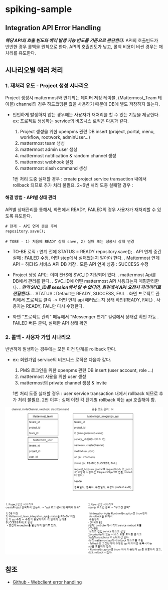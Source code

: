 # spiking-sample
## Integration API Error Handling
***해당 API의 호출 빈도와 에러 발생 가능 빈도를 기준으로 판단한다.***
API의 호출빈도가 빈번한 경우 롤백을 원칙으로 한다.
API의 호출빈도가 낮고, 롤백 비용이 비싼 경우는 재처리를 유도한다.

## 시나리오별 에러 처리 
### 1. 재처리 유도 -  Project 생성 시나리오
Project 생성시 mattermost와 연계되는 데이터 저장 테이블, (Mattermost_Team 테이블)
channel의 경우 하드코딩된 값을 사용하기 때문에 DB에 별도 저장하지 않는다.

- 빈번하게 발생하지 않는 경우에는 사용자가 재처리를 할 수 있는 기능을 제공한다. 
    ex: 프로젝트 생성하는 service의 비즈니스 로직은 다음과 같다.
    1. Project 생성을 위한 openpms 관련 DB insert (project, portal, menu, workflow, rootwork, adminUser...)
    2. mattermost team 생성
    3. mattermost admin user 생성
    4. mattermost notification & random channel 생성
    5. mattermost webhook 설정
    6. mattermost slash command 생성 
    
    1번 처리 도중 실패할 경우 : create project service transaction 내에서 rollback 되므로 추가 처리 불필요.
    2~6번 처리 도중 실패할 경우 : 


#### 해결 방법 - API별 상태 관리
API별 상태관리를 통해서, 화면에서 READY, FAILED의 경우 사용자가 재처리할 수 있도록 유도한다.
```
# 현재 - API 연계 종료 후에
repository.save();

# TOBE - 1) 처음에 READY 상태 save, 2) 실패 또는 성공시 상태 변경
```
- TO-BE 로직 : 연계 전에 STATUS = READY repository.save();
  . API 연계 중간 실패 : FAILED 수정, 어떤 step에서 실패했는지 알아야 한다.
  . Mattermost 연계 API = 하EHS 서비스 API DB 저장
  . 모든 API 연계 성공 : SUCCESS 수정
- Project 생성 API는 이미 EHS에 SVC_ID 지정되어 있다.
  . mattermost Api를 DB에서 관리를 한다.
  . SVC_ID에 어떤 mattermost APi 사용되는지 매핑관리한다.
  . ***만약 SVC_ID를 session에서 알 수 없다면, 화면에서 API 요청시 파라미터로 전달한다..***
  . STATUS : Default는 READY, SUCCESS, FAIL
  . 화면 프로젝트 관리에서 프로젝트 클릭 -> 어떤 연계 api 에러났는지 상태 확인(READY, FAIL)
  . 사용자는 READY, FAIL만 다시 수행한다.   
  
- 화면 "프로젝트 관리" 메뉴에서 "Messenger 연계" 컬럼에서 상태값 확인 가능
  . FAILED 버튼 클릭, 실패한 API 상태 확인  

### 2. 롤백 - 사용자 가입 시나리오 
빈번하게 발생하는 경우에는 모든 이전 단계를 rollback 한다.
* ex: 회원가입 service의 비즈니스 로직은 다음과 같다.
    1. PMS 로그인을 위한 openpms 관련 DB insert (user account, role ...)
    2. mattermost 사용을 위한 user 생성
    3. mattermost의 private channel 생성 & invite
    
   1번 처리 도중 실패할 경우 : user service transaction 내에서 rollback 되므로 추가 처리 불필요.
   2번 이후 : 실패 이전 각 단계별 rollback 하는 api 호출해야 함.

![Integration API Error Handling](https://github.com/gregor77/spiking-sample/blob/master/src/main/resources/images/fallback-api.png)

## 참조
* [Github - Webclient error handling](https://github.com/codecentric/spring-boot-admin/blob/master/spring-boot-admin-server/src/main/java/de/codecentric/boot/admin/server/services/StatusUpdater.java)